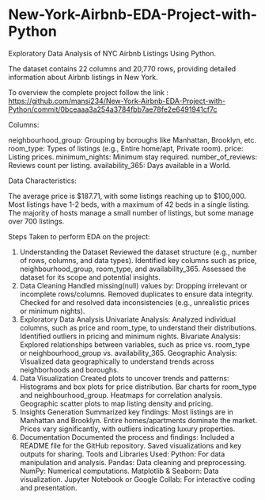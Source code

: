 # New-York-Airbnb-EDA-Project-with-Python

Exploratory Data Analysis of NYC Airbnb Listings Using Python.

The dataset contains 22 columns and 20,770 rows, providing detailed information about Airbnb listings in New York.

To overview the complete project follow the link : https://github.com/mansi234/New-York-Airbnb-EDA-Project-with-Python/commit/0bceaaa3a254a3784fbb7ae78fe2e6491941cf7c

Columns:

neighbourhood_group: Grouping by boroughs like Manhattan, Brooklyn, etc.
room_type: Types of listings (e.g., Entire home/apt, Private room).
price: Listing prices.
minimum_nights: Minimum stay required.
number_of_reviews: Reviews count per listing.
availability_365: Days available in a World.

Data Characteristics:

The average price is $187.71, with some listings reaching up to $100,000.
Most listings have 1-2 beds, with a maximum of 42 beds in a single listing.
The majority of hosts manage a small number of listings, but some manage over 700 listings.

Steps Taken to perform EDA on the project:

1. Understanding the Dataset
Reviewed the dataset structure (e.g., number of rows, columns, and data types).
Identified key columns such as price, neighbourhood_group, room_type, and availability_365.
Assessed the dataset for its scope and potential insights.
2. Data Cleaning
Handled missing(null) values by:
Dropping irrelevant or incomplete rows/columns.
Removed duplicates to ensure data integrity.
Checked for and resolved data inconsistencies (e.g., unrealistic prices or minimum nights).
3. Exploratory Data Analysis
Univariate Analysis:
Analyzed individual columns, such as price and room_type, to understand their distributions.
Identified outliers in pricing and minimum nights.
Bivariate Analysis:
Explored relationships between variables, such as price vs. room_type or neighbourhood_group vs. availability_365.
Geographic Analysis:
Visualized data geographically to understand trends across neighborhoods and boroughs.
4. Data Visualization
Created plots to uncover trends and patterns:
Histograms and box plots for price distribution.
Bar charts for room_type and neighbourhood_group.
Heatmaps for correlation analysis.
Geographic scatter plots to map listing density and pricing.
5. Insights Generation
Summarized key findings:
Most listings are in Manhattan and Brooklyn.
Entire homes/apartments dominate the market.
Prices vary significantly, with outliers indicating luxury properties.
6. Documentation
Documented the process and findings:
Included a README file for the GitHub repository.
Saved visualizations and key outputs for sharing.
Tools and Libraries Used:
Python: For data manipulation and analysis.
Pandas: Data cleaning and preprocessing.
NumPy: Numerical computations.
Matplotlib & Seaborn: Data visualization.
Jupyter Notebook or Google Collab: For interactive coding and presentation.
